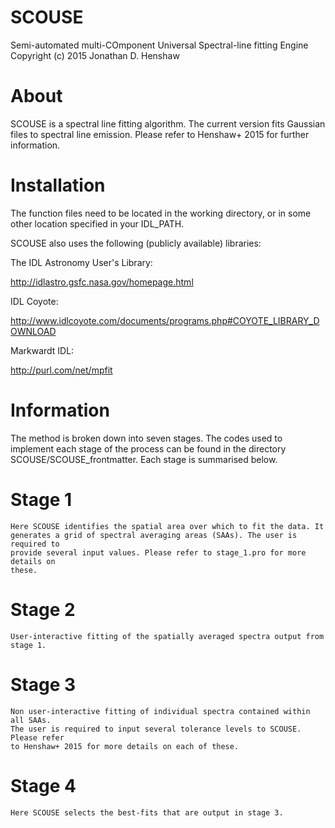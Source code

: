 # SCOUSE

Semi-automated multi-COmponent Universal Spectral-line fitting Engine
Copyright (c) 2015 Jonathan D. Henshaw

About
=====

SCOUSE is a spectral line fitting algorithm. The current version fits Gaussian
files to spectral line emission. Please refer to Henshaw+ 2015 for further
information.

Installation
============

The function files need to be located in the working directory, or in some other
location specified in your IDL_PATH.

SCOUSE also uses the following (publicly available) libraries:

The IDL Astronomy User's Library:

http://idlastro.gsfc.nasa.gov/homepage.html

IDL Coyote:

http://www.idlcoyote.com/documents/programs.php#COYOTE_LIBRARY_DOWNLOAD

Markwardt IDL:

http://purl.com/net/mpfit

Information
===========

The method is broken down into seven stages. The codes used to implement each
stage of the process can be found in the directory SCOUSE/SCOUSE_frontmatter.
Each stage is summarised below.

Stage 1
=======
	Here SCOUSE identifies the spatial area over which to fit the data. It
	generates a grid of spectral averaging areas (SAAs). The user is required to
	provide several input values. Please refer to stage_1.pro for more details on
	these.

Stage 2
=======

	User-interactive fitting of the spatially averaged spectra output from
	stage 1.

Stage 3
=======

	Non user-interactive fitting of individual spectra contained within all SAAs.
	The user is required to input several tolerance levels to SCOUSE. Please refer
	to Henshaw+ 2015 for more details on each of these.

Stage 4
=======

	Here SCOUSE selects the best-fits that are output in stage 3.
